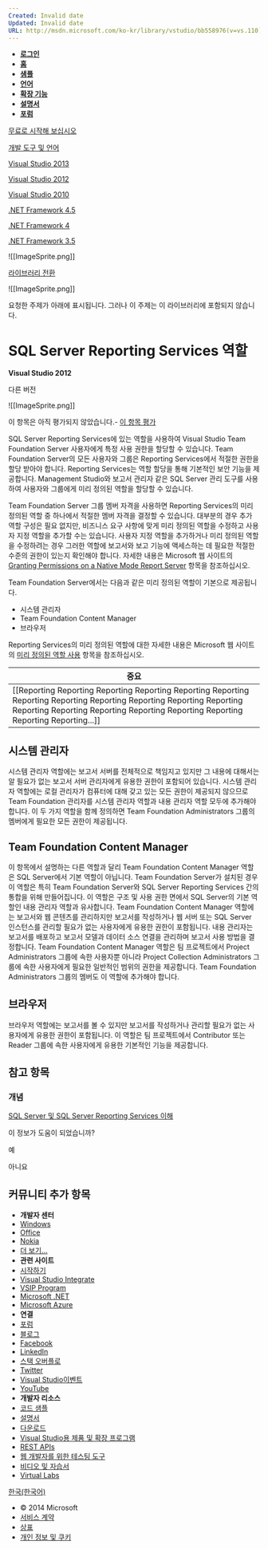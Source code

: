 ```yaml
---
Created: Invalid date
Updated: Invalid date
URL: http://msdn.microsoft.com/ko-kr/library/vstudio/bb558976(v=vs.110).aspx
---
```

- [**로그인**](https://login.live.com/login.srf?wa=wsignin1.0&rpsnv=12&ct=1415089611&rver=6.0.5276.0&wp=MCLBI&wlcxt=msdn%24msdn%24msdn&wreply=http%3a%2f%2fmsdn.microsoft.com%2fko-kr%2flibrary%2fvstudio%2fbb558976%2528v%3dvs.110%2529.aspx&lc=1042&id=254354&mkt=ko-KR)
- [**홈**](http://msdn.microsoft.com/vstudio/aa718325.aspx)
- [**샘플**](http://code.msdn.microsoft.com/vstudio)
- [**언어**](http://msdn.microsoft.com/vstudio/jj672990.aspx)
- [**확장 기능**](http://visualstudiogallery.msdn.microsoft.com/)
- [**설명서**](http://msdn.microsoft.com/library/vstudio)
- [**포럼**](http://social.msdn.microsoft.com/forums/vstudio/ko-kr/home)

[무료로 시작해 보십시오](http://go.microsoft.com/fwlink/?LinkId=309297&clcid=0x409&slcid=0x409)

[개발 도구 및 언어](http://msdn.microsoft.com/ko-kr/library/vstudio/jj159353.aspx)

[Visual Studio 2013](http://msdn.microsoft.com/ko-kr/library/vstudio/dd831853.aspx)

[Visual Studio 2012](http://msdn.microsoft.com/ko-kr/library/vstudio/dd831853\(v=vs.110\).aspx)

[Visual Studio 2010](http://msdn.microsoft.com/ko-kr/library/vstudio/dd831853\(v=vs.100\).aspx)

[.NET Framework 4.5](http://msdn.microsoft.com/ko-kr/library/vstudio/w0x726c2\(v=vs.110\).aspx)

[.NET Framework 4](http://msdn.microsoft.com/ko-kr/library/vstudio/w0x726c2\(v=vs.100\).aspx)

[.NET Framework 3.5](http://msdn.microsoft.com/ko-kr/library/vstudio/w0x726c2\(v=vs.90\).aspx)

![[ImageSprite.png]]

[라이브러리 전환](http://msdn.microsoft.com/ko-kr/library/vstudio/bb558976\(v=vs.110\).aspx#)

![[ImageSprite.png]]

요청한 주제가 아래에 표시됩니다. 그러나 이 주제는 이 라이브러리에 포함되지 않습니다.

# SQL Server Reporting Services 역할

**Visual Studio 2012**

다른 버전

![[ImageSprite.png]]

이 항목은 아직 평가되지 않았습니다.- [이 항목 평가](http://msdn.microsoft.com/ko-kr/library/vstudio/bb558976\(v=vs.110\).aspx\#feedback)  
  

SQL Server Reporting Services에 있는 역할을 사용하여 Visual Studio Team Foundation Server 사용자에게 특정 사용 권한을 할당할 수 있습니다. Team Foundation Server의 모든 사용자와 그룹은 Reporting Services에서 적절한 권한을 할당 받아야 합니다. Reporting Services는 역할 할당을 통해 기본적인 보안 기능을 제공합니다. Management Studio와 보고서 관리자 같은 SQL Server 관리 도구를 사용하여 사용자와 그룹에게 미리 정의된 역할을 할당할 수 있습니다.

Team Foundation Server 그룹 멤버 자격을 사용하면 Reporting Services의 미리 정의된 역할 중 하나에서 적절한 멤버 자격을 결정할 수 있습니다. 대부분의 경우 추가 역할 구성은 필요 없지만, 비즈니스 요구 사항에 맞게 미리 정의된 역할을 수정하고 사용자 지정 역할을 추가할 수는 있습니다. 사용자 지정 역할을 추가하거나 미리 정의된 역할을 수정하려는 경우 그러한 역할에 보고서와 보고 기능에 액세스하는 데 필요한 적절한 수준의 권한이 있는지 확인해야 합니다. 자세한 내용은 Microsoft 웹 사이트의 [Granting Permissions on a Native Mode Report Server](http://go.microsoft.com/fwlink/?LinkId=117112) 항목을 참조하십시오.

Team Foundation Server에서는 다음과 같은 미리 정의된 역할이 기본으로 제공됩니다.

- 시스템 관리자
- Team Foundation Content Manager
- 브라우저

Reporting Services의 미리 정의된 역할에 대한 자세한 내용은 Microsoft 웹 사이트의 [미리 정의된 역할 사용](http://go.microsoft.com/fwlink/?LinkId=117113) 항목을 참조하십시오.

|중요|
|---|
|[[Reporting Reporting Reporting Reporting Reporting Reporting Reporting Reporting Reporting Reporting Reporting Reporting Reporting Reporting Reporting Reporting Reporting Reporting Reporting Reporting...]]|

  
  

## 시스템 관리자

시스템 관리자 역할에는 보고서 서버를 전체적으로 책임지고 있지만 그 내용에 대해서는 알 필요가 없는 보고서 서버 관리자에게 유용한 권한이 포함되어 있습니다. 시스템 관리자 역할에는 로컬 관리자가 컴퓨터에 대해 갖고 있는 모든 권한이 제공되지 않으므로 Team Foundation 관리자를 시스템 관리자 역할과 내용 관리자 역할 모두에 추가해야 합니다. 이 두 가지 역할을 함께 정의하면 Team Foundation Administrators 그룹의 멤버에게 필요한 모든 권한이 제공됩니다.

## Team Foundation Content Manager

이 항목에서 설명하는 다른 역할과 달리 Team Foundation Content Manager 역할은 SQL Server에서 기본 역할이 아닙니다. Team Foundation Server가 설치된 경우 이 역할은 특히 Team Foundation Server와 SQL Server Reporting Services 간의 통합을 위해 만들어집니다. 이 역할은 구조 및 사용 권한 면에서 SQL Server의 기본 역할인 내용 관리자 역할과 유사합니다. Team Foundation Content Manager 역할에는 보고서와 웹 콘텐츠를 관리하지만 보고서를 작성하거나 웹 서버 또는 SQL Server 인스턴스를 관리할 필요가 없는 사용자에게 유용한 권한이 포함됩니다. 내용 관리자는 보고서를 배포하고 보고서 모델과 데이터 소스 연결을 관리하며 보고서 사용 방법을 결정합니다. Team Foundation Content Manager 역할은 팀 프로젝트에서 Project Administrators 그룹에 속한 사용자뿐 아니라 Project Collection Administrators 그룹에 속한 사용자에게 필요한 일반적인 범위의 권한을 제공합니다. Team Foundation Administrators 그룹의 멤버도 이 역할에 추가해야 합니다.

## 브라우저

브라우저 역할에는 보고서를 볼 수 있지만 보고서를 작성하거나 관리할 필요가 없는 사용자에게 유용한 권한이 포함됩니다. 이 역할은 팀 프로젝트에서 Contributor 또는 Reader 그룹에 속한 사용자에게 유용한 기본적인 기능을 제공합니다.

## 참고 항목

### 개념

[SQL Server 및 SQL Server Reporting Services 이해](http://msdn.microsoft.com/ko-kr/library/vstudio/bb552243\(v=vs.110\).aspx)

이 정보가 도움이 되었습니까?

예

아니요

## 커뮤니티 추가 항목

- **개발자 센터**
- [Windows](http://dev.windows.com/)
- [Office](http://msdn.microsoft.com/office)
- [Nokia](http://developer.nokia.com/)
- [더 보기...](http://msdn.microsoft.com/aa937802)
- **관련 사이트**
- [시작하기](http://www.visualstudio.com/)
- [Visual Studio Integrate](http://www.visualstudio.com/integrate/)
- [VSIP Program](http://www.vsipprogram.com/)
- [Microsoft .NET](http://www.microsoft.com/net)
- [Microsoft Azure](http://azure.microsoft.com/)
- **연결**
- [포럼](http://social.msdn.microsoft.com/forums/vstudio/ko-kr/home?category=visualstudio%2cvslanguages%2cvstfs%2cnetdevelopment%2cvsarch)
- [블로그](http://blogs.msdn.com/b/developer-tools/)
- [Facebook](https://www.facebook.com/visualstudio.us?brand_redir=1)
- [LinkedIn](https://www.linkedin.com/company/microsoft-visual-studio)
- [스택 오버플로](http://stackoverflow.com/questions/tagged/visual-studio)
- [Twitter](https://twitter.com/visualstudio)
- [Visual Studio이벤트](http://events.visualstudio.com/)
- [YouTube](http://www.youtube.com/user/visualstudio)
- **개발자 리소스**
- [코드 샘플](http://msdn.microsoft.com/library/se881ay9\(v=vs.120\).aspx)
- [설명서](http://msdn.microsoft.com/ko-kr/library/vstudio)
- [다운로드](http://www.visualstudio.com/downloads/download-visual-studio-vs)
- [Visual Studio용 제품 및 확장 프로그램](http://visualstudiogallery.msdn.microsoft.com/)
- [REST APIs](http://www.visualstudio.com/integrate/get-started/get-started-rest-basics-vsi)
- [웹 개발자를 위한 테스팅 도구](http://www.modern.ie/)
- [비디오 및 자습서](http://msdn.microsoft.com/ko-kr/vstudio/ff459609)
- [Virtual Labs](http://msdn.microsoft.com/vstudio/ff640662)

[한국(한국어)](http://msdn.microsoft.com/ko-kr/vstudio/SelectLocale?fromPage=%2flibrary%2fvstudio%2fbb558976)

- © 2014 Microsoft
- [서비스 계약](http://msdn.microsoft.com/cc300389.aspx)
- [상표](http://www.microsoft.com/library/toolbar/3.0/trademarks/ko-kr.mspx)
- [개인 정보 및 쿠키](http://go.microsoft.com/fwlink/?linkid=248681)